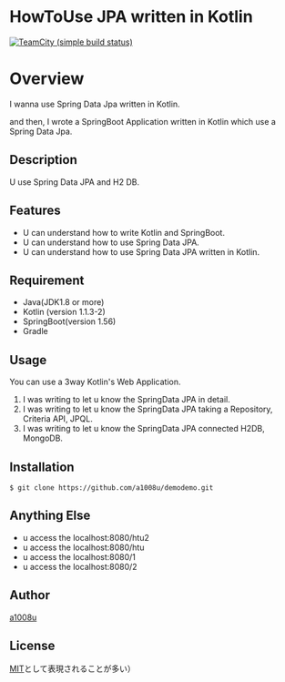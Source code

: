 # HowToUse JPA written in Kotlin
[![TeamCity (simple build status)](https://img.shields.io/teamcity/http/teamcity.jetbrains.com/s/bt345.svg)]()

# Overview

I wanna use Spring Data Jpa written in Kotlin. 

and then, I wrote a SpringBoot Application written in Kotlin which use a Spring Data Jpa. 

## Description

U use Spring Data JPA and H2 DB. 

## Features

- U can understand how to write Kotlin and SpringBoot.
- U can understand how to use Spring Data JPA.
- U can understand how to use Spring Data JPA written in Kotlin.

## Requirement

- Java(JDK1.8 or more)
- Kotlin (version 1.1.3-2)
- SpringBoot(version 1.56)
- Gradle

## Usage

You can use a 3way Kotlin's Web Application.

1. I was writing to let u know the SpringData JPA in detail.
2. I was writing to let u know the SpringData JPA taking a Repository, Criteria API, JPQL.
3. I was writing to let u know the SpringData JPA connected H2DB, MongoDB.

## Installation

    $ git clone https://github.com/a1008u/demodemo.git

## Anything Else

- u access the localhost:8080/htu2
- u access the localhost:8080/htu
- u access the localhost:8080/1
- u access the localhost:8080/2

## Author

[a1008u](https://github.com/a1008u)

## License

[MIT](http://b4b4r07.mit-license.org)として表現されることが多い）

